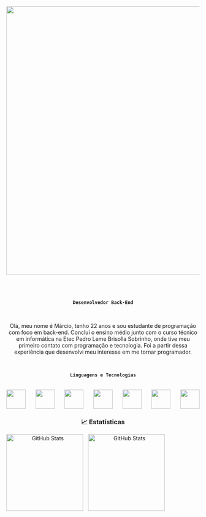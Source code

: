 
<div align="center">
<img style="width:700px;" src="https://github.com/user-attachments/assets/3f4d07f0-85c5-4295-b472-ef00cf0d4a68">
</div>

<br>
<br>

<div align="center">

<br>

**`Desenvolvedor Back-End`**

<br>

<p>
Olá, meu nome é Márcio, tenho 22 anos e sou estudante de programação com foco em back-end. 
Concluí o ensino médio junto com o curso técnico em informática na Etec Pedro Leme Brisolla Sobrinho, onde tive meu primeiro contato com programação e tecnologia. 
Foi a partir dessa experiência que desenvolvi meu interesse em me tornar programador.
</p>
  
</div>

<div align="center">
  
<br>

**`Linguagens e Tecnologias`**

<br>

<div style="width:100%;display:flex;justify-content:space-between">
  
<img width = 50px src="https://cdn.jsdelivr.net/gh/devicons/devicon@latest/icons/csharp/csharp-original.svg" />

<img width = 50px src="https://cdn.jsdelivr.net/gh/devicons/devicon@latest/icons/javascript/javascript-original.svg" />

<img width = 50px src="https://cdn.jsdelivr.net/gh/devicons/devicon@latest/icons/typescript/typescript-original.svg" />

<img width = 50px src="https://cdn.jsdelivr.net/gh/devicons/devicon@latest/icons/angular/angular-original.svg" />
                   
<img width = 50px src="https://cdn.jsdelivr.net/gh/devicons/devicon@latest/icons/dot-net/dot-net-original-wordmark.svg" />

<img width = 50px src="https://cdn.jsdelivr.net/gh/devicons/devicon@latest/icons/mysql/mysql-plain-wordmark.svg" />
          
<img width = 50px src="https://cdn.jsdelivr.net/gh/devicons/devicon@latest/icons/git/git-original.svg" />
  
</div>

</div>

<div align="center">

  ### 📈 Estatísticas

<p>
  <img 
    align="left" 
    alt="GitHub Stats" 
    height="200" 
    style="padding-right: 10px;" 
    src="https://github-readme-stats.vercel.app/api?username=marciod3v&show_icons=true&theme=tokyonight" 
  />

<img 
      align="left" 
      alt="GitHub Stats" 
      height="200" 
      src="https://github-readme-stats.vercel.app/api/top-langs/?username=anuraghazra&layout=donut&theme=tokyonight" 
  />

</p>
</div>
